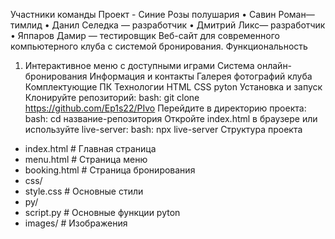 Участники команды
Проект - Синие Розы полушария
•	Савин Роман— тимлид
•	Данил Селедка — разработчик
•	Дмитрий Ликс— разработчик
•	Яппаров Дамир — тестировщик
Веб-сайт для современного компьютерного клуба с системой бронирования.
Функциональность
1) Интерактивное меню с доступными играми
Система онлайн-бронирования
Информация и контакты
Галерея фотографий клуба
Комплектующие ПК
Технологии
HTML
CSS
pyton
Установка и запуск
Клонируйте репозиторий:
bash: git clone https://github.com/Ep1s22/PIvo Перейдите в директорию проекта:
bash: cd название-репозитория Откройте index.html в браузере или используйте live-server:
bash: npx live-server
Структура проекта
- index.html # Главная страница
- menu.html # Страница меню
- booking.html # Страница бронирования
- css/
- style.css # Основные стили
- py/
- script.py # Основные функции pyton
- images/ # Изображения

